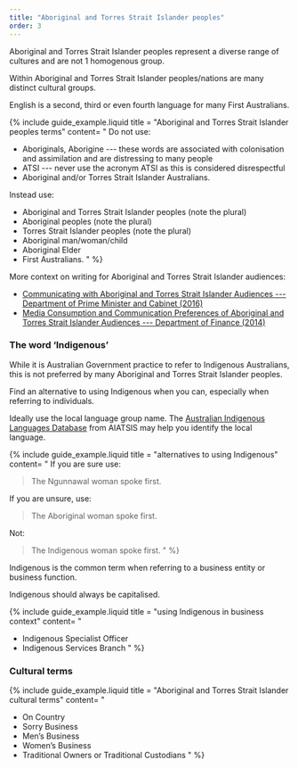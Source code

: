 ```yaml
---
title: "Aboriginal and Torres Strait Islander peoples"
order: 3
---
```


Aboriginal and Torres Strait Islander peoples represent a diverse range of cultures and are not 1 homogenous group.

Within Aboriginal and Torres Strait Islander peoples/nations are many distinct cultural groups.

English is a second, third or even fourth language for many First Australians.

{% include guide_example.liquid
  title = "Aboriginal and Torres Strait Islander peoples terms"
  content= "
Do not use:

- Aboriginals, Aborigine --- these words are associated with colonisation and assimilation and are distressing to many people
- ATSI --- never use the acronym ATSI as this is considered disrespectful
- Aboriginal and/or Torres Strait Islander Australians.

Instead use:

- Aboriginal and Torres Strait Islander peoples (note the plural)
- Aboriginal peoples (note the plural)
- Torres Strait Islander peoples (note the plural)
- Aboriginal man/woman/child
- Aboriginal Elder
- First Australians.
"
%}

More context on writing for Aboriginal and Torres Strait Islander audiences:

- <a href="https://www.dpmc.gov.au/resource-centre/indigenous-affairs/communicating-aboriginal-and-torres-strait-islander-audiences" rel="external">Communicating with Aboriginal and Torres Strait Islander Audiences --- Department of Prime Minister and Cabinet (2016)</a>
- <a href="http://www.finance.gov.au/advertising/indigenous-communications-research/" rel="external">Media Consumption and Communication Preferences of Aboriginal and Torres Strait Islander Audiences --- Department of Finance (2014)</a>

### The word ‘Indigenous’

While it is Australian Government practice to refer to Indigenous Australians, this is not preferred by many Aboriginal and Torres Strait Islander peoples.

Find an alternative to using Indigenous when you can, especially when referring to individuals.

Ideally use the local language group name. The <a href="http://austlang.aiatsis.gov.au/main.php">Australian Indigenous Languages Database</a> from AIATSIS may help you identify the local language.

{% include guide_example.liquid
  title = "alternatives to using Indigenous"
  content= "
If you are sure use:

> The Ngunnawal woman spoke first.

If you are unsure, use:

> The Aboriginal woman spoke first.

Not:

> The Indigenous woman spoke first.
"
%}

Indigenous is the common term when referring to a business entity or business function.

Indigenous should always be capitalised.

{% include guide_example.liquid
  title = "using Indigenous in business context"
  content= "
- Indigenous Specialist Officer
- Indigenous Services Branch
"
%}

### Cultural terms

{% include guide_example.liquid
  title = "Aboriginal and Torres Strait Islander cultural terms"
  content= "
- On Country
- Sorry Business
- Men’s Business
- Women’s Business
- Traditional Owners or Traditional Custodians
"
%}

